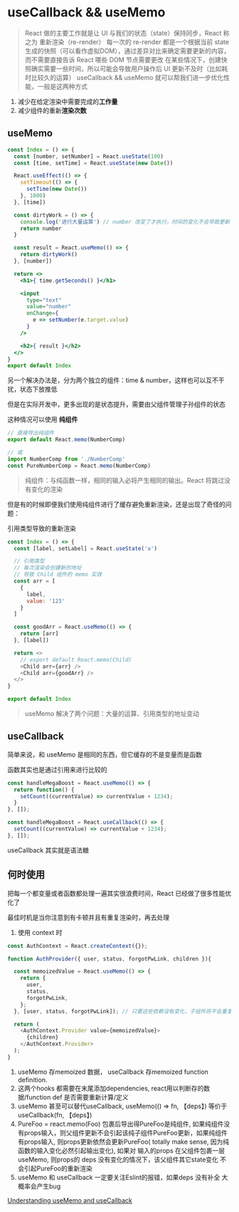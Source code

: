 # useCallback && useMemo

> React 做的主要工作就是让 UI 与我们的状态（state）保持同步，React 称之为 重新渲染（re-render）
> 每一次的 re-render 都是一个根据当前 state 生成的快照（可以看作虚拟DOM），通过差异对比来确定需要更新的内容，而不需要直接告诉 React 哪些 DOM 节点需要更改
> 在某些情况下，创建快照确实需要一些时间，所以可能会导致用户操作后 UI 更新不及时（比如耗时比较久的运算）
> useCallback && useMemo 就可以帮我们进一步优化性能，一般是这两种方式

  1. 减少在给定渲染中需要完成的**工作量**
  2. 减少组件的重新**渲染次数**


## useMemo

```jsx
const Index = () => {
  const [number, setNumber] = React.useState(100)
  const [time, setTime] = React.useState(new Date())

  React.useEffect(() => {
    setTimeout(() => {
      setTime(new Date())
    }, 1000)
  }, [time])

  const dirtyWork = () => {
    console.log('进行大量运算') // number 改变了才执行，时间的变化不会导致更新
    return number
  }

  const result = React.useMemo(() => {
    return dirtyWork()
  }, [number])

  return <>
    <h1>{ time.getSeconds() }</h1>

    <input
      type="text"
      value="number"
      onChange={
        e => setNumber(e.target.value)
      }
    />

    <h2>{ result }</h2>
  </> 
}
export default Index
```


另一个解决办法是，分为两个独立的组件：time & number，这样也可以互不干扰，状态下放推低

但是在实际开发中，更多出现的是状态提升，需要由父组件管理子孙组件的状态

这种情况可以使用 **纯组件**

```jsx
// 直接导出纯组件
export default React.memo(NumberComp)

// 或
import NumberComp from './NumberComp'
const PureNumberComp = React.memo(NumberComp)
```

> 纯组件：与纯函数一样，相同的输入必将产生相同的输出。React 将跳过没有变化的渲染



但是有的时候即便我们使用纯组件进行了缓存避免重新渲染，还是出现了奇怪的问题：

引用类型导致的重新渲染

```js
const Index = () => {
  const [label, setLabel] = React.useState('a')

  // 引用类型
  // 每次渲染会创建新的地址
  // 导致 Child 组件的 memo 实效
  const arr = [
    {
      label,
      value: '123'
    }
  ]

  const goodArr = React.useMemo(() => {
    return [arr]
  }, [label])

  return <>
    // export default React.memo(Child)
    <Child arr={arr} />
    <Child arr={goodArr} />
  </>
}

export default Index
```


> useMemo 解决了两个问题：大量的运算、引用类型的地址变动



## useCallback

简单来说，和 useMemo 是相同的东西，但它缓存的不是变量而是函数

函数其实也是通过引用来进行比较的

```js
const handleMegaBoost = React.useMemo(() => {
  return function() {
    setCount((currentValue) => currentValue + 1234);
  }
}, []);

const handleMegaBoost = React.useCallback(() => {
  setCount((currentValue) => currentValue + 1234);
}, []);
```

useCallback 其实就是语法糖



## 何时使用

把每一个都变量或者函数都处理一遍其实很浪费时间，React 已经做了很多性能优化了

最佳时机是当你注意到有卡顿并且有重复渲染时，再去处理


1. 使用 context 时

```js
const AuthContext = React.createContext({});

function AuthProvider({ user, status, forgotPwLink, children }){

  const memoizedValue = React.useMemo(() => {
    return {
      user,
      status,
      forgotPwLink,
    };
  }, [user, status, forgotPwLink]); // 只要这些依赖没有变化，子组件将不会重复渲染

  return (
    <AuthContext.Provider value={memoizedValue}>
      {children}
    </AuthContext.Provider>
  );
}
```

1. useMemo 存memoized 数据， useCallback 存memoized function definition. 
2. 这两个hooks 都需要在末尾添加dependencies, react用以判断存的数据/function def 是否需要重新计算/定义
3. useMemo 甚至可以替代useCallback,  useMemo(() => fn, 【deps】) 等价于 useCallback(fn, 【deps】)
4. PureFoo = react.memo(Foo) 包裹后导出得PureFoo是纯组件, 如果纯组件没有props输入，则父组件更新不会引起该纯子组件PureFoo更新，如果纯组件有props输入, 则props更新依然会更新PureFoo( totally make sense, 因为纯函数的输入变化必然引起输出变化), 如果对 输入的props 在父组件包裹一层 useMemo, 则props的 deps 没有变化的情况下，该父组件其它state变化 不会引起PureFoo的重新渲染
5. useMemo 和 useCallback 一定要关注Eslint的报错，如果deps 没有补全 大概率会产生bug




[Understanding useMemo and useCallback](https://www.joshwcomeau.com/react/usememo-and-usecallback/)